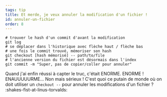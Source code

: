 ```yaml
---
tags: tip
title: Et merde, je veux annuler la modification d'un fichier !
id: annuler-un-fichier
order: 8
---
```


```git
# trouver le hash d'un commit d'avant la modification
git log
# se déplacer dans l'historique avec flèche haut / flèche bas
# une fois le commit trouvé, mémoriser son hash
git checkout [hash mémorisé] -- path/to/file
# l'ancienne version du fichier est désormais dans l'index
git commit -m "Super, pas de copier/coller pour annuler"
```

Quand j'ai enfin réussi à capter le truc, c'était ENORME. ENORME ! ENAUUUUURME... Non mais sérieux ! C'est quoi ce putain de monde où on doit utiliser un `checkout --` pour annuler les modifications d'un fichier ? :shakes-fist-at-linus-torvalds:
